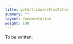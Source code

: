 ```yaml
---
title: getAttributesFromTitle
summary: ""
layout: documentation
weight: 100
---
```


To be written.


